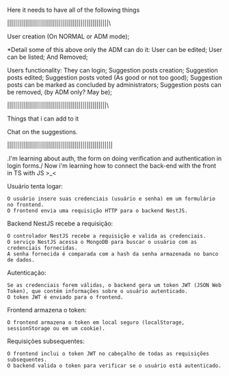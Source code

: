 Here it needs to have all of the following things

\|||||||||||||||||||||||||||||||||||||||||||||||||||\

User creation (On NORMAL or ADM mode);

*Detail some of this above only the ADM can do it:
User can be edited;
User can be listed;
And Removed;

Users functionality:
They can login;
Suggestion posts creation;
Suggestion posts edited;
Suggestion posts voted (As good or not too good);
Suggestion posts can be marked as concluded by administrators;
Suggestion posts can be removed, (by ADM only? May be);

\||||||||||||||||||||||||||||||||||||||||||||||||||\

Things that i can add to it 

Chat on the suggestions.

|||||||||||||||||||||||||||||||||||||||||||||||||||||

\.I'm learning about auth, the form on doing verification and authentication in login forms./
Now i'm learning how to connect the back-end with the front in TS with JS >_<

Usuário tenta logar:

    O usuário insere suas credenciais (usuário e senha) em um formulário no frontend.
    O frontend envia uma requisição HTTP para o backend NestJS.

Backend NestJS recebe a requisição:

    O controlador NestJS recebe a requisição e valida as credenciais.
    O serviço NestJS acessa o MongoDB para buscar o usuário com as credenciais fornecidas.
    A senha fornecida é comparada com a hash da senha armazenada no banco de dados.

Autenticação:

    Se as credenciais forem válidas, o backend gera um token JWT (JSON Web Token), que contém informações sobre o usuário autenticado.
    O token JWT é enviado para o frontend.

Frontend armazena o token:

    O frontend armazena o token em local seguro (localStorage, sessionStorage ou em um cookie).

Requisições subsequentes:

    O frontend inclui o token JWT no cabeçalho de todas as requisições subsequentes.
    O backend valida o token para verificar se o usuário está autenticado.